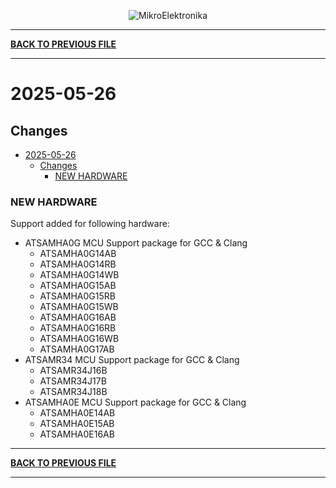 <p align="center">
  <img src="http://www.mikroe.com/img/designs/beta/logo_small.png?raw=true" alt="MikroElektronika"/>
</p>

---

**[BACK TO PREVIOUS FILE](../changelog.md)**

---

# 2025-05-26

## Changes

- [2025-05-26](#2025-05-26)
  - [Changes](#changes)
    - [NEW HARDWARE](#new-hardware)

### NEW HARDWARE

Support added for following hardware:

+ ATSAMHA0G MCU Support package for GCC & Clang
  + ATSAMHA0G14AB
  + ATSAMHA0G14RB
  + ATSAMHA0G14WB
  + ATSAMHA0G15AB
  + ATSAMHA0G15RB
  + ATSAMHA0G15WB
  + ATSAMHA0G16AB
  + ATSAMHA0G16RB
  + ATSAMHA0G16WB
  + ATSAMHA0G17AB
+ ATSAMR34 MCU Support package for GCC & Clang
  + ATSAMR34J16B
  + ATSAMR34J17B
  + ATSAMR34J18B
+ ATSAMHA0E MCU Support package for GCC & Clang
  + ATSAMHA0E14AB
  + ATSAMHA0E15AB
  + ATSAMHA0E16AB

---

**[BACK TO PREVIOUS FILE](../changelog.md)**

---

